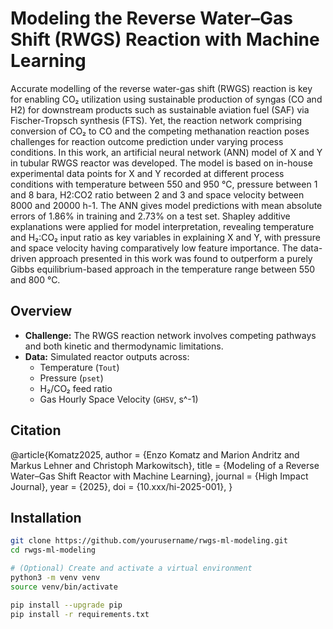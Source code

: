 # Modeling the Reverse Water–Gas Shift (RWGS) Reaction with Machine Learning

Accurate modelling of the reverse water-gas shift (RWGS) reaction is key for enabling CO₂ utilization using sustainable production of syngas (CO and H2) for downstream products such as sustainable aviation fuel (SAF) via Fischer-Tropsch synthesis (FTS). Yet, the reaction network comprising conversion of CO₂ to CO and the competing methanation reaction poses challenges for reaction outcome prediction under varying process conditions. In this work, an artificial neural network (ANN) model of X and Y in tubular RWGS reactor was developed. The model is based on in-house experimental data points for X and Y recorded at different process conditions with temperature between 550 and 950 °C, pressure between 1 and 8 bara, H2:CO2 ratio between 2 and 3 and space velocity between 8000 and 20000 h-1. The ANN gives model predictions with mean absolute errors of 1.86% in training and 2.73% on a test set.  Shapley additive explanations were applied for model interpretation, revealing temperature and H₂:CO₂ input ratio as key variables in explaining X and Y, with pressure and space velocity having comparatively low feature importance. The data-driven approach presented in this work was found to outperform a purely Gibbs equilibrium-based approach in the temperature range between 550 and 800 °C.
## Overview

- **Challenge:** The RWGS reaction network involves competing pathways and both kinetic and thermodynamic limitations.  
- **Data:** Simulated reactor outputs across:  
  - Temperature (`Tout`)  
  - Pressure (`pset`)  
  - H₂/CO₂ feed ratio  
  - Gas Hourly Space Velocity (`GHSV`, s^-1)  
 
## Citation
@article{Komatz2025,
  author    = {Enzo Komatz and Marion Andritz and Markus Lehner and Christoph Markowitsch},
  title     = {Modeling of a Reverse Water–Gas Shift Reactor with Machine Learning},
  journal   = {High Impact Journal},
  year      = {2025},
  doi       = {10.xxx/hi-2025-001},
}

## Installation

```bash
git clone https://github.com/yourusername/rwgs-ml-modeling.git
cd rwgs-ml-modeling

# (Optional) Create and activate a virtual environment
python3 -m venv venv
source venv/bin/activate

pip install --upgrade pip
pip install -r requirements.txt


